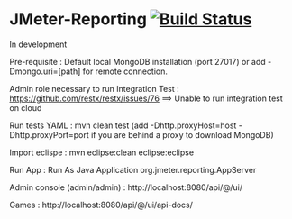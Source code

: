JMeter-Reporting [![Build Status](https://lucaspouzac.ci.cloudbees.com/buildStatus/icon?job=jmeter-reporting)](https://lucaspouzac.ci.cloudbees.com/job/jmeter-reporting/)
================

In development

Pre-requisite : Default local MongoDB installation (port 27017) or add -Dmongo.uri=[path] for remote connection.

Admin role necessary to run Integration Test : https://github.com/restx/restx/issues/76 ==> Unable to run integration test on cloud

Run tests YAML : mvn clean test (add -Dhttp.proxyHost=host -Dhttp.proxyPort=port if you are behind a proxy to download MongoDB)

Import eclispe : mvn eclipse:clean eclipse:eclipse

Run App : Run As Java Application org.jmeter.reporting.AppServer

Admin console (admin/admin) : http://localhost:8080/api/@/ui/

Games : http://localhost:8080/api/@/ui/api-docs/
